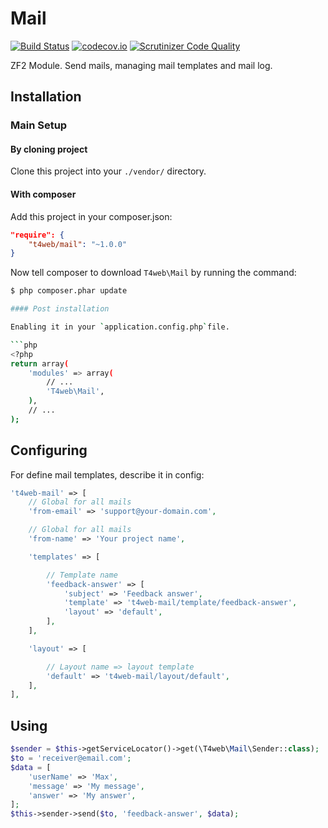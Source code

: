 # Mail

[![Build Status](https://travis-ci.org/t4web/Mail.svg?branch=master)](https://travis-ci.org/t4web/Mail)
[![codecov.io](http://codecov.io/github/t4web/Mail/coverage.svg?branch=master)](http://codecov.io/github/t4web/Mail?branch=master)
[![Scrutinizer Code Quality](https://scrutinizer-ci.com/g/t4web/Mail/badges/quality-score.png?b=master)](https://scrutinizer-ci.com/g/t4web/Mail/?branch=master)

ZF2 Module. Send mails, managing mail templates and mail log.

Installation
------------
### Main Setup

#### By cloning project

Clone this project into your `./vendor/` directory.

#### With composer

Add this project in your composer.json:

```json
"require": {
    "t4web/mail": "~1.0.0"
}
```

Now tell composer to download `T4web\Mail` by running the command:

```bash
$ php composer.phar update

#### Post installation

Enabling it in your `application.config.php`file.

```php
<?php
return array(
    'modules' => array(
        // ...
        'T4web\Mail',
    ),
    // ...
);
```

Configuring
------------
For define mail templates, describe it in config:

```php
't4web-mail' => [
    // Global for all mails
    'from-email' => 'support@your-domain.com',

    // Global for all mails
    'from-name' => 'Your project name',

    'templates' => [

        // Template name
        'feedback-answer' => [
            'subject' => 'Feedback answer',
            'template' => 't4web-mail/template/feedback-answer',
            'layout' => 'default',
        ],
    ],

    'layout' => [

        // Layout name => layout template
        'default' => 't4web-mail/layout/default',
    ],
],
```

Using
------------
```php
$sender = $this->getServiceLocator()->get(\T4web\Mail\Sender::class);
$to = 'receiver@email.com';
$data = [
    'userName' => 'Max',
    'message' => 'My message',
    'answer' => 'My answer',
];
$this->sender->send($to, 'feedback-answer', $data);
```